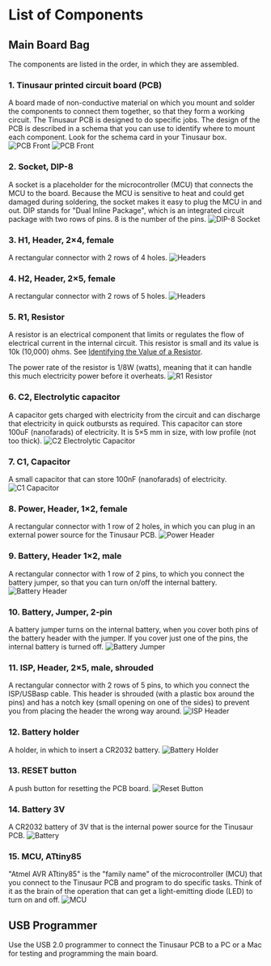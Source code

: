# List of Components


## Main Board Bag
The components are listed in the order, in which they are assembled.

### 1. Tinusaur printed circuit board (PCB)

A board made of non-conductive material on which you mount and solder the components to connect them together, so that they form a working circuit. The Tinusaur PCB is designed to do specific jobs. The design of the PCB is described in a schema that you can use to identify where to mount each component. Look for the schema card in your Tinusaur box.
![PCB Front](https://github.com/tinusaur/guides/blob/master/docs/images/01-1-tinusaur-pcb.jpg)
![PCB Front](https://github.com/tinusaur/guides/blob/master/docs/images/01-2-tinusaur-pcb.jpg)

### 2. Socket, DIP-8

A socket is a placeholder for the microcontroller (MCU) that connects the MCU to the board. Because the MCU is sensitive to heat and could get damaged during soldering, the socket makes it easy to plug the MCU in and out. DIP stands for "Dual Inline Package", which is an integrated circuit package with two rows of pins. 8 is the number of the pins.
![DIP-8 Socket](https://github.com/tinusaur/guides/blob/master/docs/images/02-socket.jpg)

### 3. H1, Header, 2×4, female

A rectangular connector with 2 rows of 4 holes.
![Headers](https://github.com/tinusaur/guides/blob/master/docs/images/03-04-headers.jpg)

### 4. H2, Header, 2×5, female

A rectangular connector with 2 rows of 5 holes.
![Headers](https://github.com/tinusaur/guides/blob/master/docs/images/03-04-headers.jpg)

### 5. R1, Resistor

A resistor is an electrical component that limits or regulates the flow of electrical current in the internal circuit. This resistor is small and its value is 10k (10,000) ohms. See [Identifying the Value of a Resistor](https://github.com/tinusaur/guides/blob/master/docs/tinusaur-board-2-assembling/Identifying-value-resistors.md).

The power rate of the resistor is 1/8W (watts), meaning that it can handle this much electricity power before it overheats.
![R1 Resistor](https://github.com/tinusaur/guides/blob/master/docs/images/05-resistor.jpg)

### 6. C2, Electrolytic capacitor

A capacitor gets charged with electricity from the circuit and can discharge that electricity in quick outbursts as required. This capacitor can store 100uF (nanofarads) of electricity. It is 5×5 mm in size, with low profile (not too thick).
![C2 Electrolytic Capacitor](https://github.com/tinusaur/guides/blob/master/docs/images/06-capacitor.jpg)

### 7. C1, Capacitor
A small capacitor that can store 100nF (nanofarads) of electricity.
![C1 Capacitor](https://github.com/tinusaur/guides/blob/master/docs/images/07-capacitor.jpg)

### 8. Power, Header, 1×2, female

A rectangular connector with 1 row of 2 holes, in which you can plug in an external power source for the Tinusaur PCB.
![Power Header](https://github.com/tinusaur/guides/blob/master/docs/images/08-header-female.jpg)

### 9. Battery, Header 1×2, male

A rectangular connector with 1 row of 2 pins, to which you connect the battery jumper, so that you can turn on/off the internal battery.
![Battery Header](https://github.com/tinusaur/guides/blob/master/docs/images/09-header-male.jpg)

### 10. Battery, Jumper, 2-pin

A battery jumper turns on the internal battery, when you cover both pins of the battery header with the jumper. If you cover just one of the pins, the internal battery is turned off.
![Battery Jumper](https://github.com/tinusaur/guides/blob/master/docs/images/11-jumper.jpg)

### 11. ISP, Header, 2×5, male, shrouded

A rectangular connector with 2 rows of 5 pins, to which you connect the ISP/USBasp cable. This header is shrouded (with a plastic box around the pins) and has a notch key (small opening on one of the sides) to prevent you from placing the header the wrong way around.
![ISP Header](https://github.com/tinusaur/guides/blob/master/docs/images/10-2-isp-header.jpg)

### 12. Battery holder

A holder, in which to insert a CR2032 battery.
![Battery Holder](https://github.com/tinusaur/guides/blob/master/docs/images/12-battery-holder.jpg)

### 13. RESET button

A push button for resetting the PCB board.
![Reset Button](https://github.com/tinusaur/guides/blob/master/docs/images/13-reset-button.jpg)

### 14. Battery 3V

A CR2032 battery of 3V that is the internal power source for the Tinusaur PCB.
![Battery](https://github.com/tinusaur/guides/blob/master/docs/images/14-battery.jpg)

### 15. MCU, ATtiny85

"Atmel AVR ATtiny85" is the "family name" of the microcontroller (MCU) that you connect to the Tinusaur PCB and program to do specific tasks. Think of it as the brain of the operation that can get a light-emitting diode (LED) to turn on and off.
![MCU](https://github.com/tinusaur/guides/blob/master/docs/images/15-mcu.jpg)

## USB Programmer

Use the USB 2.0 programmer to connect the Tinusaur PCB to a PC or a Mac for testing and programming the main board.
